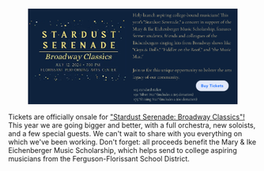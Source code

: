<figure><img src="static/img/Tix.jpg"></figure>

Tickets are officially onsale for <a href="https://florissantmo.thundertix.com/performances/3073100/section/41565">"Stardust Serenade: Broadway Classics"!</a> This year we are going bigger and better, with a full orchestra, new soloists, and a few special guests. We can't wait to share with you everything on which we've been working. Don't forget: all proceeds benefit the Mary & Ike Eichenberger Music Scholarship, which helps send to college aspiring musicians from the Ferguson-Florissant School District.
